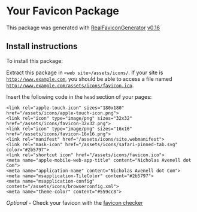 # Your Favicon Package

This package was generated with [RealFaviconGenerator](https://realfavicongenerator.net/) [v0.16](https://realfavicongenerator.net/change_log#v0.16)

## Install instructions

To install this package:

Extract this package in <code>&lt;web site&gt;/assets/icons/</code>. If your site is <code>http://www.example.com</code>, you should be able to access a file named <code>http://www.example.com/assets/icons/favicon.ico</code>.

Insert the following code in the `head` section of your pages:

    <link rel="apple-touch-icon" sizes="180x180" href="/assets/icons/apple-touch-icon.png">
    <link rel="icon" type="image/png" sizes="32x32" href="/assets/icons/favicon-32x32.png">
    <link rel="icon" type="image/png" sizes="16x16" href="/assets/icons/favicon-16x16.png">
    <link rel="manifest" href="/assets/icons/site.webmanifest">
    <link rel="mask-icon" href="/assets/icons/safari-pinned-tab.svg" color="#2b5797">
    <link rel="shortcut icon" href="/assets/icons/favicon.ico">
    <meta name="apple-mobile-web-app-title" content="Nicholas Avenell dot Com">
    <meta name="application-name" content="Nicholas Avenell dot Com">
    <meta name="msapplication-TileColor" content="#2b5797">
    <meta name="msapplication-config" content="/assets/icons/browserconfig.xml">
    <meta name="theme-color" content="#559cc8">

*Optional* - Check your favicon with the [favicon checker](https://realfavicongenerator.net/favicon_checker)